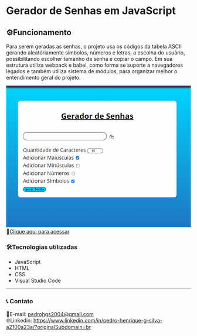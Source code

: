 <h1 style="textDecoration = underline">Gerador de Senhas em JavaScript</h1>

<h2>⚙️Funcionamento</h2>

<p>Para serem geradas as senhas, o projeto usa os códigos da tabela ASCII gerando aleatóriamente símbolos, números e letras, a escolha do usuário, possibilitando escolher tamanho da senha e copiar o campo. Em sua estrutura utiliza webpack e babel, como forma se suporte a navegadores legados e também utiliza sistema de módulos, para organizar melhor o entendimento geral do projeto.</p>


![preview](./senha.gif)<br>
🔗[Clique aqui para acessar](https://password-generator-js-three.vercel.app/)<br> 

<h3>🛠️Tecnologias utilizadas</h3>

* JavaScript
* HTML
* CSS
* Visual Studio Code
<hr>
<h3>📞 Contato</h3>

📩E-mail: pedrohgs2004@gmail.com <br>
🌐Linkedin: https://www.linkedin.com/in/pedro-henrique-g-silva-a2100a23a/?originalSubdomain=br
